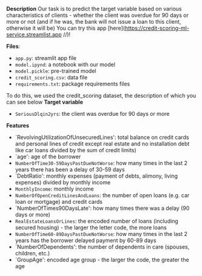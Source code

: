 
**Description**
Our task is to predict the target variable based on various characteristics of clients - whether the client was overdue for 90 days or more or not (and if he was, the bank will not issue a loan to this client, otherwise it will be)
You can try this app [here](https://credit-scoring-ml-service.streamlist.app //)!

**Files**:
- `app.py`: streamlit app file
- `model.ipynd`:  a notebook with our model
- `model.pickle`:  pre-trained model
- `credit_scoring.csv`: data file
- `requirements.txt`: package requirements files


To do this, we used the credit_scoring dataset, the description of which you can see below
**Target variable**
- `SeriousDlqin2yrs`: the client was overdue for 90 days or more

**Features**
- `RevolvingUtilizationOfUnsecuredLines': total balance on credit cards and personal lines of credit except real estate and no installation debt
like car loans divided by the sum of credit limits)
- `age': age of the borrower
- `NumberOfTime30-59DaysPastDueNotWorse`: how many times in the last 2 years there has been a delay of 30-59 days
- `DebtRatio': monthly expenses (payment of debts, alimony, living expenses) divided by monthly income
- `MonthlyIncome`: monthly income
- `NumberOfOpenCreditLinesAndLoans`: the number of open loans (e.g. car loan or mortgage) and credit cards
- `NumberOfTimes90DaysLate': how many times there was a delay (90 days or more)
- `RealEstateLoansOrLines`: the encoded number of loans (including secured housing) - the larger the letter code, the more loans
- `NumberOfTime60-89DaysPastDueNotWorse`: how many times in the last 2 years has the borrower delayed payment by 60-89 days
- `NumberOfDependents': the number of dependents in care (spouses, children, etc.)
- `GroupAge': encoded age group - the larger the code, the greater the age
